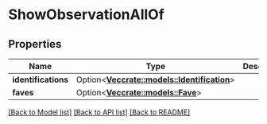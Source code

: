 # ShowObservationAllOf

## Properties

Name | Type | Description | Notes
------------ | ------------- | ------------- | -------------
**identifications** | Option<[**Vec<crate::models::Identification>**](Identification.md)> |  | [optional]
**faves** | Option<[**Vec<crate::models::Fave>**](Fave.md)> |  | [optional]

[[Back to Model list]](../README.md#documentation-for-models) [[Back to API list]](../README.md#documentation-for-api-endpoints) [[Back to README]](../README.md)


